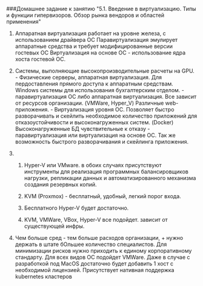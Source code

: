 ###Домашнее задание к занятию "5.1. Введение в виртуализацию. Типы и функции гипервизоров. Обзор рынка вендоров и областей применения"

1. Аппаратная виртуализация работает на уровне железа, с использованием драйвера ОС
Паравиртуализация эмулирует аппаратные средства и требует модифицированные версии гостевых ОС
Виртуализация на основе ОС - использование ядра хоста гостевой ОС.

2. Системы, выполняющие высокопроизводительные расчеты на GPU. - Физические серверы, аппаратная виртуализация. Для пердоставления прямого доступа к аппаратным средствам.
Windows системы для использования бухгалтерским отделом. - паравиртуализация ОС либо аппаратная виртуализация. Все зависит от ресурсов организации. (VMWare, Hyper_V)
Различные web-приложения. - Виртуализация уровня ОС. Позволяет быстро разворачивать и скейлить необходимое количество приложений для отказоустойчивости и высоконагруженных систем. (Docker)
Высоконагруженные БД чувствительные к отказу - паравиртуализация или виртуализация на основе ОС. Так же возможность быстрого разворачивания и скейлинга приложения.

3. 
   1. Hyper-V или VMware. в обоих случаях присутствуют инструменты для реализация программных балансировщиков нагрузки, репликации данных и автоматизированного механизма создания резервных копий.

   2. KVM (Proxmox) - бесплатный, удобный, легкий порог входа. 
   
   3. Бесплатного Hyper-V будет достаточно. 

   4. KVM, VMWare, VBox, Hyper-V все подойдет. зависит от существующей инфры.

4. Чем больше сред - тем больше расходов организации, + нужно держать в штате бОльшее количество специалистов. 
Для минимизации рисков нужно приходить к единому корпоративному стандарту. Для всех видов ОС подойдет VMWare. 
Даже в случае с разработкой под MacOS достаточно будет добавить 1 хост с необходимой лицензией. 
Присутствует нативная поддержка kubernetes кластеров
